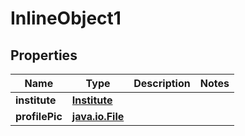 
# InlineObject1

## Properties
Name | Type | Description | Notes
------------ | ------------- | ------------- | -------------
**institute** | [**Institute**](Institute.md) |  | 
**profilePic** | [**java.io.File**](java.io.File.md) |  | 



